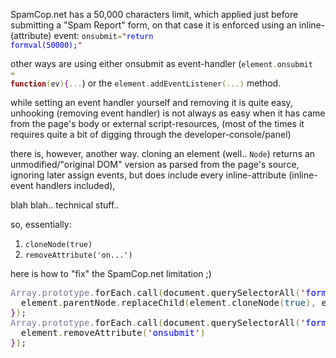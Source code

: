 SpamCop.net has a 50,000 characters limit, which applied just before submitting a "Spam Report" form,
on that case it is enforced using an inline-(attribute) event: <code code-like>onsubmit<span style='color:#808030; '>=</span><span style='color:#800000; '>"</span><span style='color:#0000e6; '>return formval(50000);</span><span style='color:#800000; '>"</span></code>

other ways are using either onsubmit as event-handler (<code code-like>element<span style='color:#808030; '>.</span>onsubmit <span style='color:#808030; '>=</span> <span style='color:#800000; font-weight:bold; '>function</span><span style='color:#808030; '>(</span>ev<span style='color:#808030; '>)</span><span style='color:#800080; '>{</span><span style='color:#808030; '>.</span><span style='color:#808030; '>.</span><span style='color:#808030; '>.</span></code>) or the <code>element<span style='color:#808030; '>.</span>addEventListener<span style='color:#808030; '>(</span><span style='color:#808030; '>.</span><span style='color:#808030; '>.</span><span style='color:#808030; '>.</span><span style='color:#808030; '>)</span></code> method.

while setting an event handler yourself and removing it is quite easy,
unhooking (removing event handler) is not always as easy when it has came from the page's body or external script-resources,
(most of the times it requires quite a bit of digging through the developer-console/panel)

there is, however, another way.
cloning an element (well.. <code>Node</code>) returns an unmodified/"original DOM" version as parsed from the page's source,
ignoring later assign events, but does include every inline-attribute (inline-event handlers included),

blah blah.. technical stuff..

so, essentially:
1. <code>cloneNode(true)</code>
2. <code>removeAttribute('on...')</code>

here is how to "fix" the SpamCop.net limitation ;)

<pre><span style='color:#797997; '>Array</span><span style='color:#808030; '>.</span><span style='color:#797997; '>prototype</span><span style='color:#808030; '>.</span>forEach<span style='color:#808030; '>.</span>call<span style='color:#808030; '>(</span>document<span style='color:#808030; '>.</span>querySelectorAll<span style='color:#808030; '>(</span><span style='color:#800000; '>'</span><span style='color:#0000e6; '>form, input, textarea</span><span style='color:#800000; '>'</span><span style='color:#808030; '>)</span><span style='color:#808030; '>,</span> <span style='color:#800000; font-weight:bold; '>function</span><span style='color:#808030; '>(</span>element<span style='color:#808030; '>,</span> tmp<span style='color:#808030; '>)</span><span style='color:#800080; '>{</span>
  element<span style='color:#808030; '>.</span>parentNode<span style='color:#808030; '>.</span>replaceChild<span style='color:#808030; '>(</span>element<span style='color:#808030; '>.</span>cloneNode<span style='color:#808030; '>(</span><span style='color:#0f4d75; '>true</span><span style='color:#808030; '>)</span><span style='color:#808030; '>,</span> element<span style='color:#808030; '>)</span><span style='color:#800080; '>;</span>
<span style='color:#800080; '>}</span><span style='color:#808030; '>)</span><span style='color:#800080; '>;</span>
<span style='color:#797997; '>Array</span><span style='color:#808030; '>.</span><span style='color:#797997; '>prototype</span><span style='color:#808030; '>.</span>forEach<span style='color:#808030; '>.</span>call<span style='color:#808030; '>(</span>document<span style='color:#808030; '>.</span>querySelectorAll<span style='color:#808030; '>(</span><span style='color:#800000; '>'</span><span style='color:#0000e6; '>form</span><span style='color:#800000; '>'</span><span style='color:#808030; '>)</span><span style='color:#808030; '>,</span> <span style='color:#800000; font-weight:bold; '>function</span><span style='color:#808030; '>(</span>element<span style='color:#808030; '>)</span><span style='color:#800080; '>{</span>
  element<span style='color:#808030; '>.</span>removeAttribute<span style='color:#808030; '>(</span><span style='color:#800000; '>'</span><span style='color:#0000e6; '>onsubmit</span><span style='color:#800000; '>'</span><span style='color:#808030; '>)</span>
<span style='color:#800080; '>}</span><span style='color:#808030; '>)</span><span style='color:#800080; '>;</span>
</pre>